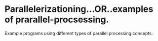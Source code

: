 # Parallelerizationing...OR..examples of prarallel-procsessing.
Example programs using different types of parallel processing concepts.
